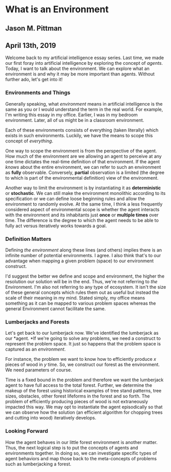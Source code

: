 # What is an Environment
## Jason M. Pittman
## April 13th, 2019

Welcome back to my artificial intelligence essay series. Last time, we made our first foray into artificial intelligence by exploring the concept of *agents*. Today, I want to talk about the environment. We can explore what an environment is and why it may be more important than agents. Without further ado, let's get into it!

### Environments and Things

Generally speaking, what *environment* means in artificial intelligence is the same as you or I would understand the term in the real world. For example, I'm writing this essay in my office. Earlier, I was in my bedroom environment. Later, all of us might be in a classroom environment.

Each of these environments consists of everything (taken literally) which exists in such environments. Luckily, we have the means to scope this concept of *everything*.

One way to scope the environment is from the perspective of the agent. How much of the environment are we allowing an agent to perceive at any one time dictates the real-time definition of that environment. If the agent *knows* about the entire environment, we can refer to such an environment as **fully** observable. Conversely, **partial** observation is a limited (the degree to which is part of the environmental definition) view of the environment.

Another way to limit the environment is by instantiating it as **deterministic** or **stochastic**. We can still make the environment monolithic according to its specification or we can define loose beginning rules and allow the environment to randomly evolve. At the same time, I think a less frequently considered aspect of environmental scope is whether the agent interacts with the environment and its inhabitants just **once** or **multiple times** over time. The difference is the degree to which the agent needs to be able to fully act versus iteratively works towards a goal.

### Definition Matters

Defining *the environment* along these lines (and others) implies there is an infinite number of potential environments. I agree. I also think that's to our advantage when mapping a given problem (space) to our environment construct.

I'd suggest the better we define and scope and environment, the higher the resolution our solution will be in the end. Thus, we're not referring to *the* Environment. I'm also not referring to any type of ecosystem. It isn't the size of these general concepts which rules them out as useful but instead the scale of their meaning in my mind. Stated simply, my office means something as it can be mapped to various problem spaces whereas the general Environment cannot facilitate the same.

### Lumberjacks and Forests

Let's get back to our lumberjack now. We've identified the lumberjack as our *agent. *If we're going to solve any problems, we need a construct to represent the problem space. It just so happens that the problem space is captured as an *environment*.

For instance, the problem we want to know how to efficiently produce *x* pieces of wood in *y* time. So, we construct our forest as the environment. We need parameters of course.

Time is a fixed bound in the problem and therefore we want the lumberjack agent to have full access to the total forest. Further, we determine the makeup of the forest using historical examples of tree stand patterns, tree sizes, obstacles, other forest lifeforms in the forest and so forth. The problem of efficiently producing pieces of wood is not extraneously impacted this way. We may opt to instantiate the agent episodically so that we can observe how the solution (an efficient algorithm for chopping trees and cutting into wood) iteratively develops.

### Looking Forward

How the agent behaves in our little forest environment is another matter. Thus, the next logical step is to put the concepts of agents and environments together. In doing so, we can investigate specific types of agent behaviors and map those back to the meta-concepts of problems such as lumberjacking a forest.